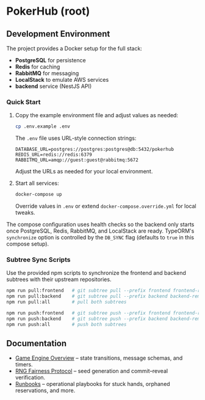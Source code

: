 # PokerHub (root)

## Development Environment

The project provides a Docker setup for the full stack:

- **PostgreSQL** for persistence
- **Redis** for caching
- **RabbitMQ** for messaging
- **LocalStack** to emulate AWS services
- **backend** service (NestJS API)

### Quick Start

1. Copy the example environment file and adjust values as needed:

   ```bash
   cp .env.example .env
   ```

   The `.env` file uses URL-style connection strings:

   ```
   DATABASE_URL=postgres://postgres:postgres@db:5432/pokerhub
   REDIS_URL=redis://redis:6379
   RABBITMQ_URL=amqp://guest:guest@rabbitmq:5672
   ```

   Adjust the URLs as needed for your local environment.

2. Start all services:

   ```bash
   docker-compose up
   ```

   Override values in `.env` or extend `docker-compose.override.yml` for local tweaks.

The compose configuration uses health checks so the backend only starts once PostgreSQL, Redis, RabbitMQ, and LocalStack are
 ready. TypeORM's `synchronize` option is controlled by the `DB_SYNC` flag (defaults to `true` in this compose setup).

### Subtree Sync Scripts

Use the provided npm scripts to synchronize the frontend and backend subtrees with their upstream repositories.

```bash
npm run pull:frontend   # git subtree pull --prefix frontend frontend-remote main --squash
npm run pull:backend    # git subtree pull --prefix backend backend-remote main --squash
npm run pull:all        # pull both subtrees

npm run push:frontend   # git subtree push --prefix frontend frontend-remote main
npm run push:backend    # git subtree push --prefix backend backend-remote main
npm run push:all        # push both subtrees
```

## Documentation

- [Game Engine Overview](docs/game-engine.md) – state transitions, message schemas, and timers.
- [RNG Fairness Protocol](docs/rng-fairness.md) – seed generation and commit–reveal verification.
- [Runbooks](docs/runbooks/) – operational playbooks for stuck hands, orphaned reservations, and more.

